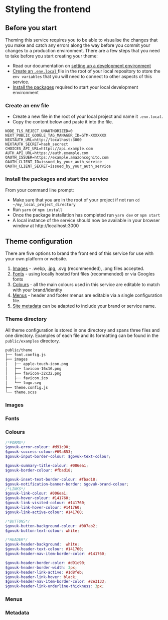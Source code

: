 # Styling the frontend
## Before you start
Theming this service requires you to be able to visualise the changes that you make and catch any errors along the way before you commit your changes to a production environment. There are a few steps that you need to take before you start creating your theme:

- Read our documentation on [setting up a development environment]()
- [Create an `.env.local` ](#create-an-env-file)file in the root of your local repository to store the `env variables` that you will need to connect to other aspects of this service.
- [Install the packages](#install-the-packages-and-start-the-service) required to start your local development environment

### Create an env file
- Create a new file in the root of your local project and name it `.env.local`. 
- Copy the content below and paste it into the file.
```dotenv
NODE_TLS_REJECT_UNAUTHORIZED=0
NEXT_PUBLIC_GOOGLE_TAG_MANAGER_ID=GTM-XXXXXXX
NEXTAUTH_URL=http://localhost:3000
NEXTAUTH_SECRET=hash_secrect
CHOICES_API_URL=https://api.example.com
AUTH_API_URL=https://auth.example.com
OAUTH_ISSUER=https://example.amazoncognito.com
OAUTH_CLIENT_ID=issued_by_your_auth_service
OAUTH_CLIENT_SECRET=issued_by_your_auth_service
```
### Install the packages and start the service
From your command line prompt:

- Make sure that you are in the root of your project if not run `cd ~/my_local_project_directory`
- Run `yarn` or `npm install`
- Once the package installation has completed run `yarn dev` or `npm start`
- A local instance of the service should now be available in your browser window at http://localhost:3000
## Theme configuration
There are five options to brand the front end of this service for use with your own platform or website.
1. [Images](#images) - .webp, .jpg, .svg (recommended), .png files accepted.
2. [Fonts](#fonts) - using locally hosted font files (recommended) or via Googles fonts
3. [Colours](#colours) - all the main colours used in this service are editable to match with your brand/identity
4. [Menus](#menus) - header and footer menus are editable via a single configuration file.
5. [Site metadata](#metadata) can be adapted to include your brand or service name.

### Theme directory
All theme configuration is stored in one directory and spans three files and one directory. Examples of each file and its formatting can be found in the `public/examples` directory.
```md
public/theme
├── font.config.js
├── images
│   ├── apple-touch-icon.png
│   ├── favicon-16x16.png
│   ├── favicon-32x32.png
│   ├── favicon.ico
│   └── logo.svg
├── theme.config.js
└── theme.scss

```
### Images

### Fonts

### Colours
```scss
/*FORMS*/
$govuk-error-colour: #d91c90;
$govuk-success-colour:#69a853;
$govuk-input-border-colour: $govuk-text-colour;

$govuk-summary-title-colour: #006ea1;
$govuk-border-colour: #fbad18;

$govuk-inset-text-border-colour: #fbad18;
$govuk-notification-banner-border: $govuk-brand-colour;
/*LINKS*/
$govuk-link-colour: #006ea1;
$govuk-hover-colour: #141760;
$govuk-link-visited-colour: #141760;
$govuk-link-hover-colour: #141760;
$govuk-link-active-colour: #141760;

/*BUTTONS*/
$govuk-button-background-colour: #007ab2;
$govuk-button-text-colour: white;

/*HEADER*/
$govuk-header-background:  white;
$govuk-header-text-colour: #141760;
$govuk-header-nav-item-border-color: #141760;

$govuk-header-border-color: #d91c90;
$govuk-header-border-width: 3px;
$govuk-header-link-active: #1d8feb;
$govuk-header-link-hover: black;
$govuk-header-nav-item-border-color: #2e3133;
$govuk-header-link-underline-thickness: 3px;
```
### Menus

### Metadata
